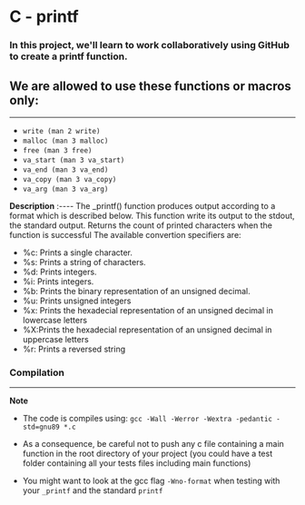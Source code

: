 # C - printf

### In this project, we'll learn to work collaboratively using GitHub to create a printf function.

## We are allowed to use these functions or macros only:

---

* `write (man 2 write)` 
* `malloc (man 3 malloc)`
* `free (man 3 free)`
* `va_start (man 3 va_start)` 
* `va_end (man 3 va_end) `
* `va_copy (man 3 va_copy)` 
* `va_arg (man 3 va_arg)`

**Description**
:----
The _printf() function produces output according to a format which is described below. This function write its output to the stdout, the standard output. Returns the count of printed characters when the function is successful The available convertion specifiers are:

* %c: Prints a single character.
* %s: Prints a string of characters.
* %d: Prints integers.
* %i: Prints integers.
* %b: Prints the binary representation of an unsigned decimal.
* %u: Prints unsigned integers
* %x: Prints the hexadecial representation of an unsigned decimal in lowercase letters
* %X:Prints the hexadecial representation of an unsigned decimal in uppercase letters
* %r: Prints a reversed string

### Compilation

---

**Note**

* The code is compiles using: `gcc -Wall -Werror -Wextra -pedantic -std=gnu89 *.c`

* As a consequence, be careful not to push any c file containing a main function in the root directory of your project (you could have a test folder containing all your tests files including main functions)

* You might want to look at the gcc flag `-Wno-format` when testing with your `_printf` and the standard `printf`
